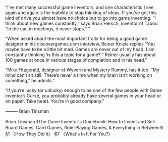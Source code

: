 “I’ve met many successful game inventors, and one characteristic I see again and again is the inability to stop thinking of ideas. If you’ve got this kind of drive you almost have no choice but to go into game inventing. “I think about new games constantly,” says Brian Hersch, inventor of Taboo. “In the car, in meetings, it never stops.” ”

“When asked about the most important traits for being a good game designer in his discovergames.com interview, Reiner Knizia replies “You maybe have to be a little bit mad. Games are never out of my head. I am constantly thinking ‘is this a topic for a game?’” Reiner usually has about 100 games at once in various stages of completion and in his head.”

“Mike Fitzgerald, designer of Wyvern and Mystery Rummy, has it too. “My mind can’t sit still. There’s never a time when my brain isn’t working on something,” he admits.”

“If you’re lucky (or unlucky) enough to be one of the few people with Game Inventor’s Curse, you probably already have several games in your head or on paper. Take heart. You’re in good company.”

⸻ Brian Tinsman

Brian Tinsman
《The Game Inventor's Guidebook: How to Invent and Sell Board Games, Card Games, Role-Playing Games, & Everything in Between!》
§1 〈How They Did it〉
⸿7 〈What's In It For You?〉
